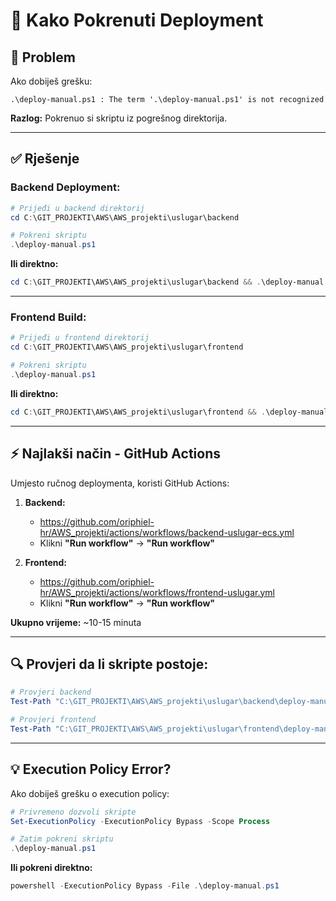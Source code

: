 # 🚀 Kako Pokrenuti Deployment

## 📍 Problem

Ako dobiješ grešku:
```
.\deploy-manual.ps1 : The term '.\deploy-manual.ps1' is not recognized
```

**Razlog:** Pokrenuo si skriptu iz pogrešnog direktorija.

---

## ✅ Rješenje

### Backend Deployment:

```powershell
# Prijeđi u backend direktorij
cd C:\GIT_PROJEKTI\AWS\AWS_projekti\uslugar\backend

# Pokreni skriptu
.\deploy-manual.ps1
```

**Ili direktno:**
```powershell
cd C:\GIT_PROJEKTI\AWS\AWS_projekti\uslugar\backend && .\deploy-manual.ps1
```

---

### Frontend Build:

```powershell
# Prijeđi u frontend direktorij
cd C:\GIT_PROJEKTI\AWS\AWS_projekti\uslugar\frontend

# Pokreni skriptu
.\deploy-manual.ps1
```

**Ili direktno:**
```powershell
cd C:\GIT_PROJEKTI\AWS\AWS_projekti\uslugar\frontend && .\deploy-manual.ps1
```

---

## ⚡ Najlakši način - GitHub Actions

Umjesto ručnog deploymenta, koristi GitHub Actions:

1. **Backend:**
   - https://github.com/oriphiel-hr/AWS_projekti/actions/workflows/backend-uslugar-ecs.yml
   - Klikni **"Run workflow"** → **"Run workflow"**

2. **Frontend:**
   - https://github.com/oriphiel-hr/AWS_projekti/actions/workflows/frontend-uslugar.yml
   - Klikni **"Run workflow"** → **"Run workflow"**

**Ukupno vrijeme:** ~10-15 minuta

---

## 🔍 Provjeri da li skripte postoje:

```powershell
# Provjeri backend
Test-Path "C:\GIT_PROJEKTI\AWS\AWS_projekti\uslugar\backend\deploy-manual.ps1"

# Provjeri frontend
Test-Path "C:\GIT_PROJEKTI\AWS\AWS_projekti\uslugar\frontend\deploy-manual.ps1"
```

---

## 💡 Execution Policy Error?

Ako dobiješ grešku o execution policy:

```powershell
# Privremeno dozvoli skripte
Set-ExecutionPolicy -ExecutionPolicy Bypass -Scope Process

# Zatim pokreni skriptu
.\deploy-manual.ps1
```

**Ili pokreni direktno:**
```powershell
powershell -ExecutionPolicy Bypass -File .\deploy-manual.ps1
```

